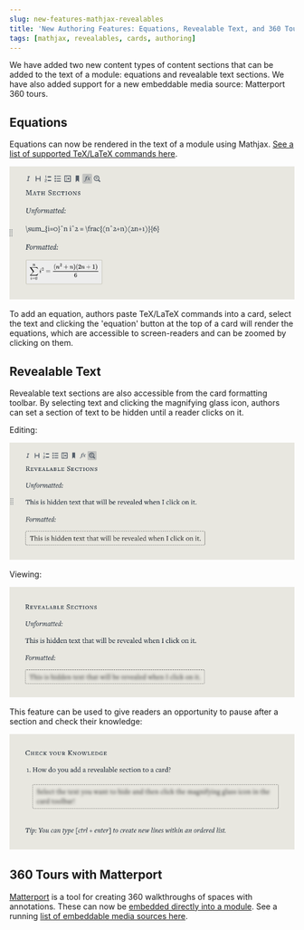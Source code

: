 ```yaml
---
slug: new-features-mathjax-revealables
title: 'New Authoring Features: Equations, Revealable Text, and 360 Tours'
tags: [mathjax, revealables, cards, authoring]
---
```


We have added two new content types of content sections that can be added to the text of a module: equations and revealable text sections. We have also added support for a new embeddable media source: Matterport 360 tours.

## Equations

Equations can now be rendered in the text of a module using Mathjax. [See a list of supported TeX/LaTeX commands here](https://docs.mathjax.org/en/latest/input/tex/macros/index.html).

![Screenshot of editing a math section](./images/math-example-editing.png)

To add an equation, authors paste TeX/LaTeX commands into a card, select the text and clicking the 'equation' button at the top of a card will render the equations, which are accessible to screen-readers and can be zoomed by clicking on them.

## Revealable Text

Revealable text sections are also accessible from the card formatting toolbar. By selecting text and clicking the magnifying glass icon, authors can set a section of text to be hidden until a reader clicks on it.

Editing:

![Screenshot of editing a revealable text section.](./images/revealable-example-editing.png)

Viewing:

![Screenshot of viewing a revealable text section.](./images/revealable-example-viewing.png)

This feature can be used to give readers an opportunity to pause after a section and check their knowledge:

![Screenshot of viewing a revealable text section used to create a "check your knowledge" section.](./images/revealable-example-check-knowledge.png)

## 360 Tours with Matterport

[Matterport](https://matterport.com/) is a tool for creating 360 walkthroughs of spaces with annotations. These can now be [embedded directly into a module](https://about.learngala.com/docs/authoring-embedding-media). See a running [list of embeddable media sources here](https://about.learngala.com/docs/authoring-embeds).

